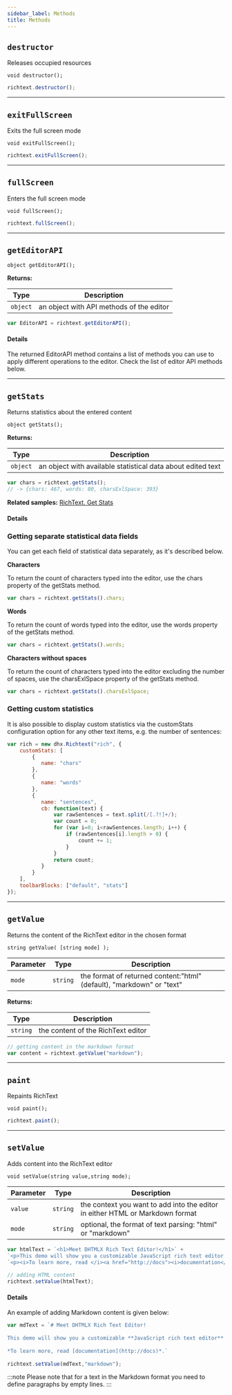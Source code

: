 ```yaml
---
sidebar_label: Methods
title: Methods
---
```



## `destructor`

Releases occupied resources

`void destructor();`

```js 
richtext.destructor();
```
___

## `exitFullScreen`

Exits the full screen mode


`void exitFullScreen();`


```js 
richtext.exitFullScreen();
```
___

## `fullScreen`

Enters the full screen mode

`void fullScreen();`

```js 
richtext.fullScreen();
```
___


## `getEditorAPI`

`object getEditorAPI();`

**Returns:** 

| Type     | Description                        |
|----------|------------------------------------|
| `object` | an object with API methods of the editor |


```js 
var EditorAPI = richtext.getEditorAPI();
```

#### Details
The returned EditorAPI method contains a list of methods you can use to apply different operations to the editor. Check the list of editor API methods below.

___

## `getStats`

Returns statistics about the entered content

`object getStats();`

**Returns:**

| Type     | Description                                                 |
|----------|-------------------------------------------------------------|
| `object` | an object with available statistical data about edited text |


```js 
var chars = richtext.getStats(); 
// -> {chars: 467, words: 80, charsExlSpace: 393}
```

**Related samples:** [RichText. Get Stats](https://snippet.dhtmlx.com/3qdbktwo)

#### Details

### Getting separate statistical data fields

You can get each field of statistical data separately, as it's described below.

**Characters**

To return the count of characters typed into the editor, use the chars property of the getStats method.

```js 
var chars = richtext.getStats().chars;
```

**Words**

To return the count of words typed into the editor, use the words property of the getStats method.

```js 
var chars = richtext.getStats().words;
```

**Characters without spaces**

To return the count of characters typed into the editor excluding the number of spaces, use the charsExlSpace property of the getStats method.

```js 
var chars = richtext.getStats().charsExlSpace;
```

### Getting custom statistics
It is also possible to display custom statistics via the customStats configuration option for any other text items, e.g. the number of sentences:

```js 
var rich = new dhx.Richtext("rich", {
    customStats: [ 
        {
           name: "chars"
        },
        {
           name: "words"
        },
        {
           name: "sentences",
           cb: function(text) {
               var rawSentences = text.split(/[.?!]+/);
               var count = 0;
               for (var i=0; i<rawSentences.length; i++) {
                   if (rawSentences[i].length > 0) {
                       count += 1;
                   }
               }
               return count;
           }
        }
    ],
    toolbarBlocks: ["default", "stats"]
});
```

___

## `getValue`

Returns the content of the RichText editor in the chosen format

`string getValue( [string mode] );`


| Parameter | Type     | Description                                                           |
|-----------|----------|-----------------------------------------------------------------------|
| `mode`    | `string` | the format of returned content:"html" (default), "markdown" or "text" |

**Returns:**

| Type     | Description                        |
|----------|------------------------------------|
| `string` | the content of the RichText editor |



```js 
// getting content in the markdown format
var content = richtext.getValue("markdown");
```
___

## `paint`

Repaints RichText

`void paint();`

```js 
richtext.paint();
```
___

## `setValue`

Adds content into the RichText editor

`void setValue(string value,string mode);`

| Parameter | Type     | Description                                                                   |
|-----------|----------|-------------------------------------------------------------------------------|
| `value`   | `string` | the context you want to add into the editor in either HTML or Markdown format |
| `mode`    | `string` | optional, the format of text parsing: "html" or "markdown"                    |

```js 
var htmlText = `<h1>Meet DHTMLX Rich Text Editor!</h1>` +
`<p>This demo will show you a customizable JavaScript rich text editor.</p>` +
`<p><i>To learn more, read </i><a href="http://docs"><i>documentation</i></a></p>.`
 
// adding HTML content
richtext.setValue(htmlText);
```

#### Details

An example of adding Markdown content is given below:

```js 
var mdText = `# Meet DHTMLX Rich Text Editor!
 
This demo will show you a customizable **JavaScript rich text editor**.
 
*To learn more, read [documentation](http://docs)*.`
 
richtext.setValue(mdText,"markdown");
```

:::note
Please note that for a text in the Markdown format you need to define paragraphs by empty lines.
:::
